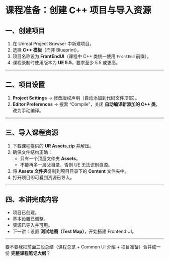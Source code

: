# 课程准备：创建 C++ 项目与导入资源

## 一、创建项目

1. 在 Unreal Project Browser 中新建项目。
2. 选择 **C++ 模板**（而非 Blueprint）。
3. 项目名称设为 **FrontEndUI**（课程中 C++ 类统一使用 `FrontEnd` 前缀）。
4. 课程录制时使用版本为 **UE 5.5**，要求至少 5.5 或更高。

------

## 二、项目设置

1. **Project Settings** → 修改版权声明（自动添加到代码文件顶部）。
2. **Editor Preferences** → 搜索 “Compile”，关闭 **自动编译新添加的 C++ 类**，改为手动编译。

------

## 三、导入课程资源

1. 下载课程提供的 **UR Assets.zip** 并解压。
2. 确保文件结构正确：
   - 只有一个顶层文件夹 **Assets**。
   - 不能再多一层父目录，否则 UE 无法识别资源。
3. 将 **Assets 文件夹**复制到项目目录下的 **Content** 文件夹中。
4. 打开项目即可看到资源已导入。

------

## 四、本讲完成内容

- 项目已创建。
- 基本设置已调整。
- 资源已导入并可用。
- 下一讲：设置 **测试地图（Test Map）**，开始搭建 Frontend UI。

------

要不要我把前面三段总结（课程总览 + Common UI 介绍 + 项目准备）合并成一份 **完整课程笔记大纲**？